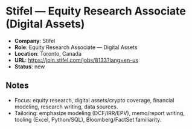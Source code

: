 # Stifel — Equity Research Associate (Digital Assets)

- **Company**: Stifel
- **Role**: Equity Research Associate — Digital Assets
- **Location**: Toronto, Canada
- **URL**: https://join.stifel.com/jobs/8133?lang=en-us
- **Status**: new

## Notes
- Focus: equity research, digital assets/crypto coverage, financial modeling, research writing, data sources.
- Tailoring: emphasize modeling (DCF/IRR/EPV), memo/report writing, tooling (Excel, Python/SQL), Bloomberg/FactSet familiarity.
